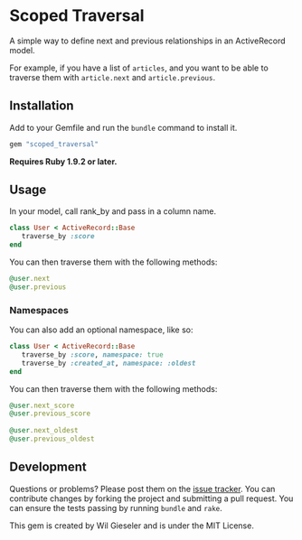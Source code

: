 # Scoped Traversal

A simple way to define next and previous relationships in an ActiveRecord model.

For example, if you have a list of `articles`, and you want to be able to traverse them with `article.next` and `article.previous`.

## Installation

Add to your Gemfile and run the `bundle` command to install it.

 ```ruby
 gem "scoped_traversal"
 ```

**Requires Ruby 1.9.2 or later.**

## Usage

In your model, call rank_by and pass in a column name.

 ```ruby
 class User < ActiveRecord::Base
 	traverse_by :score
 end
 ```

You can then traverse them with the following methods:

 ```ruby
@user.next
@user.previous
 ```
 
### Namespaces

You can also add an optional namespace, like so:

 ```ruby
class User < ActiveRecord::Base
	traverse_by :score, namespace: true
	traverse_by :created_at, namespace: :oldest
end
 ```

You can then traverse them with the following methods:

 ```ruby
 @user.next_score
 @user.previous_score
    
 @user.next_oldest
 @user.previous_oldest
 ```
 
## Development

Questions or problems? Please post them on the [issue tracker](https://github.com/supapuerco/scoped_traversal/issues). You can contribute changes by forking the project and submitting a pull request. You can ensure the tests passing by running `bundle` and `rake`.

This gem is created by Wil Gieseler and is under the MIT License.